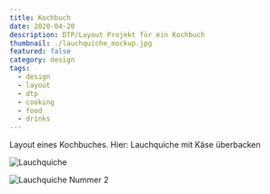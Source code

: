 ```yaml
---
title: Kochbuch
date: 2020-04-20
description: DTP/Layout Projekt für ein Kochbuch
thumbnail: ./lauchquiche_mockup.jpg
featured: false
category: design
tags:
  - design
  - layout
  - dtp
  - cooking
  - food
  - drinks
---
```


Layout eines Kochbuches. Hier: Lauchquiche mit Käse überbacken

![Lauchquiche](./lauchquiche_mockup.jpg)

![Lauchquiche Nummer 2](./lauchquiche_mockup_2.jpg)
